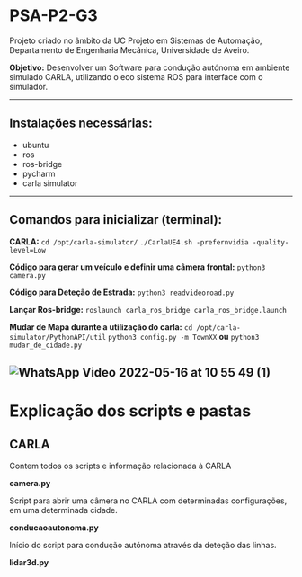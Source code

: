 # PSA-P2-G3

Projeto criado no âmbito da UC Projeto em Sistemas de Automação, Departamento de Engenharia Mecânica, Universidade de Aveiro.

**Objetivo:** Desenvolver um Software para condução autónoma em ambiente simulado CARLA,
utilizando o eco sistema ROS para interface com o simulador.

---
## Instalações necessárias:
* ubuntu
* ros
* ros-bridge
* pycharm
* carla simulator
---
## Comandos para inicializar (terminal):

**CARLA:** 
```cd /opt/carla-simulator/```
```./CarlaUE4.sh -prefernvidia -quality-level=Low```

**Código para gerar um veículo e definir uma câmera frontal:**
```python3 camera.py```

**Código para Deteção de Estrada:**
```python3 readvideoroad.py```

**Lançar Ros-bridge:**
```roslaunch carla_ros_bridge carla_ros_bridge.launch```

**Mudar de Mapa durante a utilização do carla:**
```cd /opt/carla-simulator/PythonAPI/util```
```python3 config.py -m TownXX```
**ou**
```python3 mudar_de_cidade.py```

![WhatsApp Video 2022-05-16 at 10 55 49 (1)](https://user-images.githubusercontent.com/101104928/168574549-b0bbb146-e772-4d52-a4b5-adaa12701e73.gif)
---


# Explicação dos scripts e pastas
 
## CARLA

Contem todos os scripts e informação relacionada à CARLA 


**camera.py**

Script para abrir uma câmera no CARLA com determinadas configurações, em uma determinada cidade.

**conducaoautonoma.py**

Início do script para condução autónoma através da deteção das linhas.

**lidar3d.py**



